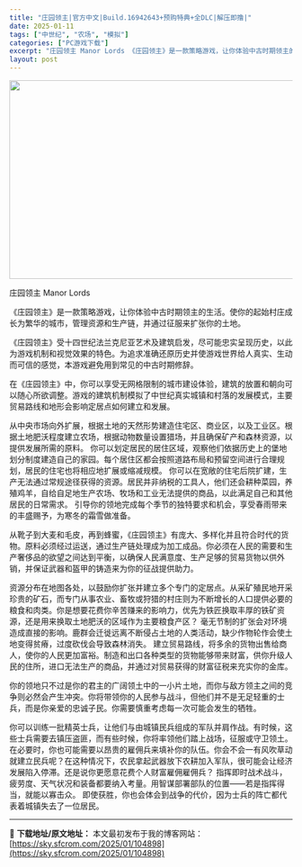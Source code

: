 ```yaml
---
title: "庄园领主|官方中文|Build.16942643+预购特典+全DLC|解压即撸|"
date: 2025-01-11
tags: ["中世纪", "农场", "模拟"]
categories: ["PC游戏下载"]
excerpt: "庄园领主 Manor Lords 《庄园领主》是一款策略游戏，让你体验中古时期领主的生活。使你的起始村庄成长为繁华的城市，管理资源和生产链，并通过征服来扩张你的土地。 《庄园领主》受十四世纪法兰克尼亚艺术及建筑启发，尽可能忠实呈现历史，以此为游戏机制和视觉效果的特色。为追求准确还原历史并使游戏世界给&hellip;"
layout: post
---
```


<img class="aligncenter size-full wp-image-104888" src="https://sky.sfcrom.com/wp-content/uploads/2025/01/2025011110295630.webp" alt="" width="616" height="353" />

庄园领主 Manor Lords

《庄园领主》是一款策略游戏，让你体验中古时期领主的生活。使你的起始村庄成长为繁华的城市，管理资源和生产链，并通过征服来扩张你的土地。

《庄园领主》受十四世纪法兰克尼亚艺术及建筑启发，尽可能忠实呈现历史，以此为游戏机制和视觉效果的特色。为追求准确还原历史并使游戏世界给人真实、生动而可信的感觉，本游戏避免用到常见的中古时期修辞。

在《庄园领主》中，你可以享受无网格限制的城市建设体验，建筑的放置和朝向可以随心所欲调整。游戏的建筑机制模拟了中世纪真实城镇和村落的发展模式，主要贸易路线和地形会影响定居点如何建立和发展。

从中央市场向外扩展，根据土地的天然形势建造住宅区、商业区，以及工业区。根据土地肥沃程度建立农场，根据动物数量设置猎场，并且确保矿产和森林资源，以提供发展所需的原料。
你可以划定居民的居住区域，观察他们依据历史上的堡地划分制度建造自己的家园。每个居住区都会按照道路布局和预留空间进行合理规划，居民的住宅也将相应地扩展或缩减规模。
你可以在宽敞的住宅后院扩建，生产无法通过常规途径获得的资源。居民并非纳税的工具人，他们还会耕种菜园，养殖鸡羊，自给自足地生产农场、牧场和工业无法提供的商品，以此满足自己和其他居民的日常需求。
引导你的领地完成每个季节的独特要求和机会，享受春雨带来的丰盛赐予，为寒冬的霜雪做准备。

从靴子到大麦和毛皮，再到蜂蜜，《庄园领主》有庞大、多样化并且符合时代的货物。原料必须经过运送，通过生产链处理成为加工成品。你必须在人民的需要和生产奢侈品的欲望之间达到平衡，以确保人民满意度、生产足够的贸易货物以供外销，并保证武器和盔甲的铸造来为你的征战提供助力。

资源分布在地图各处，以鼓励你扩张并建立多个专门的定居点。从采矿殖民地开采珍贵的矿石，而专门从事农业、畜牧或狩猎的村庄则为不断增长的人口提供必要的粮食和肉类。你是想要花费你辛苦赚来的影响力，优先为铁匠换取丰厚的铁矿资源，还是用来换取土地肥沃的区域作为主要粮食产区？
毫无节制的扩张会对环境造成直接的影响。鹿群会迁徙远离不断侵占土地的人类活动，缺少作物轮作会使土地变得贫瘠，过度砍伐会导致森林消失。
建立贸易路线，将多余的货物出售给商人，使你的人民更加富裕。制造和出口各种类型的货物能够带来财富，供你升级人民的住所，进口无法生产的商品，并通过对贸易获得的财富征税来充实你的金库。

你的领地只不过是你的君主的广阔领土中的一小片土地，而你与敌方领主之间的竞争则必然会产生冲突。你将带领你的人民参与战斗，但他们并不是无足轻重的士兵，而是你亲爱的忠诚子民。你需要慎重考虑每一次可能会发生的牺牲。

你可以训练一批精英士兵，让他们与由城镇民兵组成的军队并肩作战。有时候，这些士兵需要去镇压盗匪，而有些时候，你将率领他们踏上战场，征服或守卫领土。在必要时，你也可能需要以昂贵的雇佣兵来填补你的队伍。你会不会一有风吹草动就建立民兵呢？在这种情况下，农民拿起武器放下农耕加入军队，很可能会让经济发展陷入停滞。还是说你更愿意花费个人财富雇佣雇佣兵？
指挥即时战术战斗，疲劳度、天气状况和装备都要纳入考量。用智谋部署部队的位置——若是指挥得当，就能以寡击众。
即使获胜，你也会体会到战争的代价，因为士兵的阵亡都代表着城镇失去了一位居民。

---
📖 **下载地址/原文地址：** 本文最初发布于我的博客网站：[https://sky.sfcrom.com/2025/01/104898](https://sky.sfcrom.com/2025/01/104898)
